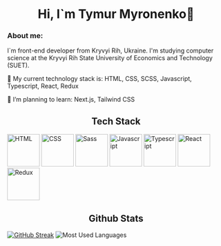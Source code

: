<h1 align="center">Hi, I`m Tymur Myronenko👋</h1>

### About me:
<p>I`m front-end developer from Kryvyi Rih, Ukraine. I'm studying computer science at the Kryvyi Rih State University of Economics and Technology (SUET).</p>
<p>🔭 My current technology stack is: HTML, CSS, SCSS, Javascript, Typescript, React, Redux</p>
<p>🌱 I’m planning to learn: Next.js, Tailwind CSS </p>

<h2 align="center">Tech Stack</h2>
<img title="HTML" src="https://github.com/Timurrio/Timurrio/assets/50523488/d638cdbf-1e06-4a96-b3c9-8893390e4b18" width="75px" height="75px"/>
<img title="CSS" src="https://github.com/Timurrio/Timurrio/assets/50523488/afd3f02d-4a25-4ee2-8dba-8a8cc84b6c8d" width="75px" height="75px"/>
<img title="Sass" src="https://github.com/Timurrio/Timurrio/assets/50523488/4416945c-f6ac-4e7e-8f5f-7faae910fb94" width="75px" height="75px"/>
<img title="Javascript" src="https://github.com/Timurrio/Timurrio/assets/50523488/396fe06b-427d-4e28-9cf8-a34b8a2ff79a" width="75px" height="75px"/>
<img title="Typescript" src="https://github.com/Timurrio/Timurrio/assets/50523488/fd1d2228-5445-4176-bc15-6507e24ab3f0" width="75px" height="75px"/>
<img title="React" src="https://github.com/Timurrio/Timurrio/assets/50523488/2b31c249-bdcd-401c-bffb-bc6e128422fd" width="75px" height="75px"/>
<img title="Redux" src="https://github.com/Timurrio/Timurrio/assets/50523488/85845795-897d-418d-8887-d0425d316143" width="75px" height="75px"/>

<h2 align="center">Github Stats</h2>

[![GitHub Streak](http://github-readme-streak-stats.herokuapp.com?user=Timurrio&theme=dark)](https://git.io/streak-stats)
![Most Used Languages](https://github-readme-stats.vercel.app/api/top-langs/?username=Timurrio&theme=dark&background=000000&hide_border=false&include_all_commits=false&count_private=false&layout=compact)

<!--
**Timurrio/Timurrio** is a ✨ _special_ ✨ repository because its `README.md` (this file) appears on your GitHub profile.

Here are some ideas to get you started:

- 🔭 I’m currently working on ...
- 🌱 I’m currently learning ...
- 👯 I’m looking to collaborate on ...
- 🤔 I’m looking for help with ...
- 💬 Ask me about ...
- 📫 How to reach me: ...
- 😄 Pronouns: ...
- ⚡ Fun fact: ...
-->
